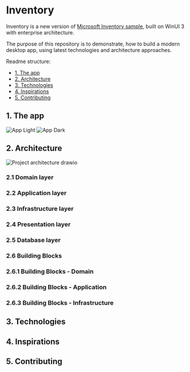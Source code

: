 # Inventory

Inventory is a new version of [Microsoft Inventory sample](https://github.com/microsoft/inventorysample), built on WinUI 3 with enterprise architecture.

The purpose of this repository is to demonstrate, how to build a modern desktop app, using latest technologies and architecture approaches.

Readme structure: 

- [1. The app](#1-the-app)
- [2. Architecture](#2-architecture)
- [3. Technologies](#3-technologies)
- [4. Inspirations](#4-inspirations)
- [5. Contributing](#5-contributing)

## 1. The app
![App Light](https://user-images.githubusercontent.com/50652041/195396886-5d8a03ed-aa19-4d40-83d8-56d7e00c2995.png)
![App Dark](https://user-images.githubusercontent.com/50652041/195396891-f5ced73f-49b8-4666-a402-1e364c7e9b69.png)

## 2. Architecture

![Project architecture drawio](https://user-images.githubusercontent.com/50652041/153557277-cf2e38cd-2b3f-4b03-8ea4-7db97d556077.png)

### 2.1 Domain layer 
### 2.2 Application layer 
### 2.3 Infrastructure layer 
### 2.4 Presentation layer 
### 2.5 Database layer 
### 2.6 Building Blocks 
### 2.6.1 Building Blocks - Domain 
### 2.6.2 Building Blocks - Application 
### 2.6.3 Building Blocks - Infrastructure

## 3. Technologies

## 4. Inspirations

## 5. Contributing
